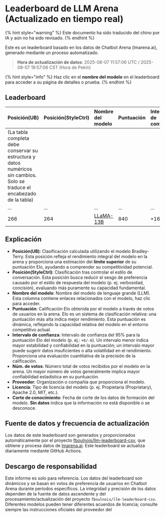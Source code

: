 # Leaderboard de LLM Arena (Actualizado en tiempo real)


{% hint style="warning" %}
Este documento ha sido traducido del chino por IA y aún no ha sido revisado.
{% endhint %}




Este es un leaderboard basado en los datos de Chatbot Arena (lmarena.ai), generado mediante un proceso automatizado.

> **Hora de actualización de datos**: 2025-08-07 11:57:06 UTC / 2025-08-07 19:57:06 CST (Hora de Pekín)

{% hint style="info" %}
Haz clic en el **nombre del modelo** en el leaderboard para acceder a su página de detalles o prueba.
{% endhint %}

## Leaderboard

| Posición(UB) | Posición(StyleCtrl) | Nombre del modelo | Puntuación | Intervalo de confianza | Núm. de votos | Proveedor | Licencia | Corte de conocimiento |
|:---|:---|:---|:---|:---|:---|:---|:---|:---|
| (La tabla completa debe conservar su estructura y datos numéricos sin cambios. Solo se traduce el encabezado de la tabla) |
| ... | ... | ... | ... | ... | ... | ... | ... | ... |
| 266 | 264 | [LLaMA-13B](https://arxiv.org/abs/2302.13971)                                                                                   |  840 | +16/-16 | 2,446   | Meta                   | No comercial          | 2023/2   |

## Explicación

- **Posición(UB)**: Clasificación calculada utilizando el modelo Bradley-Terry. Esta posición refleja el rendimiento integral del modelo en la arena y proporciona una estimación del **límite superior** de su puntuación Elo, ayudando a comprender su competitividad potencial.
- **Posición(StyleCtrl)**: Clasificación tras controlar el estilo de conversación. Esta posición busca reducir el sesgo de preferencia causado por el estilo de respuesta del modelo (p. ej. verbosidad, concisión), evaluando más puramente su capacidad fundamental.
- **Nombre del modelo**: Nombre del modelo de lenguaje grande (LLM). Esta columna contiene enlaces relacionados con el modelo, haz clic para acceder.
- **Puntuación**: Calificación Elo obtenida por el modelo a través de votos de usuarios en la arena. Elo es un sistema de clasificación relativa: una puntuación más alta indica mejor rendimiento. Esta puntuación es dinámica, reflejando la capacidad relativa del modelo en el entorno competitivo actual.
- **Intervalo de confianza**: Intervalo de confianza del 95% para la puntuación Elo del modelo (p. ej.: `+6/-6`). Un intervalo menor indica mayor estabilidad y confiabilidad en la puntuación; un intervalo mayor puede sugerir datos insuficientes o alta volatilidad en el rendimiento. Proporciona una evaluación cuantitativa de la precisión de la calificación.
- **Núm. de votos**: Número total de votos recibidos por el modelo en la arena. Un mayor número de votos generalmente implica mayor confiabilidad estadística en su puntuación.
- **Proveedor**: Organización o compañía que proporciona el modelo.
- **Licencia**: Tipo de licencia del modelo (p. ej. Propietaria (Proprietary), Apache 2.0, MIT, etc.).
- **Corte de conocimiento**: Fecha de corte de los datos de formación del modelo. **Sin datos** indica que la información no está disponible o se desconoce.

## Fuente de datos y frecuencia de actualización

Los datos de este leaderboard son generados y proporcionados automáticamente por el proyecto [fboulnois/llm-leaderboard-csv](https://github.com/fboulnois/llm-leaderboard-csv), que obtiene y procesa datos de [lmarena.ai](https://lmarena.ai/). Este leaderboard se actualiza diariamente mediante GitHub Actions.

## Descargo de responsabilidad

Este informe es solo para referencia. Los datos del leaderboard son dinámicos y se basan en votos de preferencia de usuarios en Chatbot Arena durante períodos específicos. La integridad y precisión de los datos dependen de la fuente de datos ascendente y del procesamiento/actualización del proyecto `fboulnois/llm-leaderboard-csv`. Diferentes modelos pueden tener diferentes acuerdos de licencia; consulte siempre las instrucciones oficiales del proveedor del